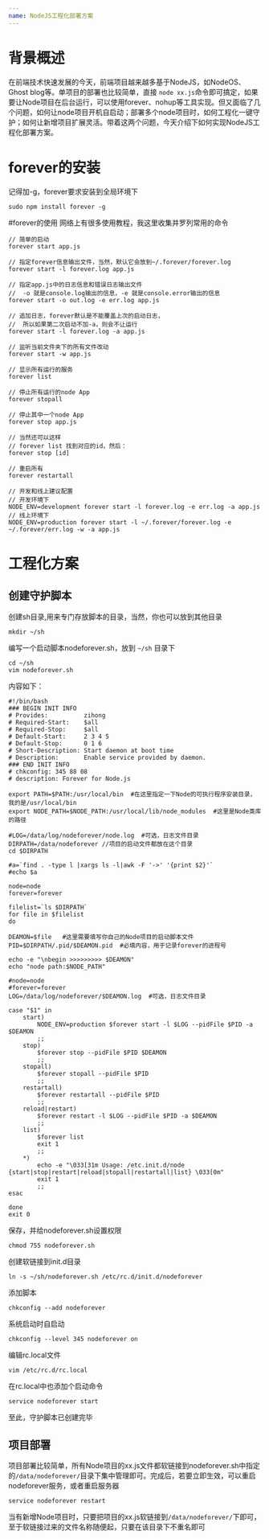 ```yaml
---
name: NodeJS工程化部署方案
---
```


# 背景概述
在前端技术快速发展的今天，前端项目越来越多基于NodeJS，如NodeOS、Ghost blog等。单项目的部署也比较简单，直接 `node xx.js`命令即可搞定，如果要让Node项目在后台运行，可以使用forever、nohup等工具实现。但又面临了几个问题，如何让node项目开机自启动；部署多个node项目时，如何工程化一键守护；如何让新增项目扩展灵活。带着这两个问题，今天介绍下如何实现NodeJS工程化部署方案。

# forever的安装
记得加-g，forever要求安装到全局环境下

```
sudo npm install forever -g
```
#forever的使用
网络上有很多使用教程，我这里收集并罗列常用的命令

```
// 简单的启动
forever start app.js

// 指定forever信息输出文件，当然，默认它会放到~/.forever/forever.log
forever start -l forever.log app.js

// 指定app.js中的日志信息和错误日志输出文件
//  -o 就是console.log输出的信息，-e 就是console.error输出的信息
forever start -o out.log -e err.log app.js

// 追加日志，forever默认是不能覆盖上次的启动日志，
//  所以如果第二次启动不加-a，则会不让运行
forever start -l forever.log -a app.js

// 监听当前文件夹下的所有文件改动
forever start -w app.js

// 显示所有运行的服务
forever list

// 停止所有运行的node App
forever stopall

// 停止其中一个node App
forever stop app.js

// 当然还可以这样
// forever list 找到对应的id，然后：
forever stop [id]

// 重启所有
forever restartall

// 开发和线上建议配置
// 开发环境下
NODE_ENV=development forever start -l forever.log -e err.log -a app.js
// 线上环境下
NODE_ENV=production forever start -l ~/.forever/forever.log -e ~/.forever/err.log -w -a app.js
```

# 工程化方案

## 创建守护脚本
创建sh目录,用来专门存放脚本的目录，当然，你也可以放到其他目录

```
mkdir ~/sh
```
编写一个启动脚本nodeforever.sh，放到 `~/sh` 目录下

```
cd ~/sh
vim nodeforever.sh
```
内容如下：

```
#!/bin/bash  
### BEGIN INIT INFO  
# Provides:          zihong  
# Required-Start:    $all  
# Required-Stop:     $all  
# Default-Start:     2 3 4 5  
# Default-Stop:      0 1 6  
# Short-Description: Start daemon at boot time  
# Description:       Enable service provided by daemon.  
### END INIT INFO  
# chkconfig: 345 88 08  
# description: Forever for Node.js  

export PATH=$PATH:/usr/local/bin  #在这里指定一下Node的可执行程序安装目录，我的是/usr/local/bin
export NODE_PATH=$NODE_PATH:/usr/local/lib/node_modules  #这里是Node类库的路径

#LOG=/data/log/nodeforever/node.log  #可选，日志文件目录
DIRPATH=/data/nodeforever //项目的启动文件都放在这个目录
cd $DIRPATH

#a=`find . -type l |xargs ls -l|awk -F '->' '{print $2}'`
#echo $a

node=node
forever=forever

filelist=`ls $DIRPATH`
for file in $filelist
do

DEAMON=$file   #这里需要填写你自己的Node项目的启动脚本文件
PID=$DIRPATH/.pid/$DEAMON.pid  #必填内容，用于记录forever的进程号  

echo -e "\nbegin >>>>>>>>> $DEAMON"
echo "node path:$NODE_PATH"
  
#node=node  
#forever=forever  
LOG=/data/log/nodeforever/$DEAMON.log  #可选，日志文件目录
  
case "$1" in  
    start)  
        NODE_ENV=production $forever start -l $LOG --pidFile $PID -a $DEAMON  
        ;;  
    stop)  
        $forever stop --pidFile $PID $DEAMON  
        ;;  
    stopall)  
        $forever stopall --pidFile $PID  
        ;;  
    restartall)  
        $forever restartall --pidFile $PID  
        ;;  
    reload|restart)  
        $forever restart -l $LOG --pidFile $PID -a $DEAMON  
        ;;  
    list)  
        $forever list
        exit 1
        ;;  
    *)  
        echo -e "\033[31m Usage: /etc.init.d/node {start|stop|restart|reload|stopall|restartall|list} \033[0m"
        exit 1  
        ;;  
esac

done
exit 0

```

保存，并给nodeforever.sh设置权限

```
chmod 755 nodeforever.sh
```

创建软链接到init.d目录

```
ln -s ~/sh/nodeforever.sh /etc/rc.d/init.d/nodeforever
```
添加脚本

```
chkconfig --add nodeforever
```

系统启动时自启动

```
chkconfig --level 345 nodeforever on
```
编辑rc.local文件

```
vim /etc/rc.d/rc.local
```
在rc.local中也添加个启动命令

```
service nodeforever start
```
至此，守护脚本已创建完毕

## 项目部署
项目部署比较简单，所有Node项目的xx.js文件都软链接到nodeforever.sh中指定的`/data/nodeforever/`目录下集中管理即可。完成后，若要立即生效，可以重启nodeforever服务，或者重启服务器

```
service nodeforever restart
```

当有新增Node项目时，只要把项目的xx.js软链接到`/data/nodeforever/`下即可，至于软链接过来的文件名称随便起，只要在该目录下不重名即可



